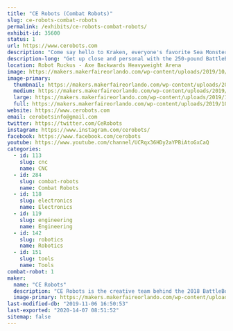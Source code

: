 ```yaml
---
title: "CE Robots (Combat Robots)"
slug: ce-robots-combat-robots
permalink: /exhibits/ce-robots-combat-robots/
exhibit-id: 35600
status: 1
url: https://www.cerobots.com
description: "Come say hello to Kraken, everyone's favorite Sea Monster from the hit tv show Battlebots. "
description-long: "Get up close and personal with the 250-pound BattleBot, Kraken. Improved this year with increased biting force, improved speed, and self-righting capability."
location: Robot Ruckus - Axe Backwards Heavyweight Arena
image: https://makers.makerfaireorlando.com/wp-content/uploads/2019/10/FB_IMG_1569874597964-1.jpg
image-primary:
  thumbnail: https://makers.makerfaireorlando.com/wp-content/uploads/2019/10/FB_IMG_1569874597964-1-150x150.jpg
  medium: https://makers.makerfaireorlando.com/wp-content/uploads/2019/10/FB_IMG_1569874597964-1-300x172.jpg
  large: https://makers.makerfaireorlando.com/wp-content/uploads/2019/10/FB_IMG_1569874597964-1.jpg
  full: https://makers.makerfaireorlando.com/wp-content/uploads/2019/10/FB_IMG_1569874597964-1.jpg
website: https://www.cerobots.com
email: cerobotsinfo@gmail.com
twitter: https://twitter.com/CeRobots
instagram: https://www.instagram.com/cerobots/
facebook: https://www.facebook.com/cerobots
youtube: https://www.youtube.com/channel/UCRqx36HDy2aYPBiAtoGxCaQ
categories:
  - id: 113
    slug: cnc
    name: CNC
  - id: 284
    slug: combat-robots
    name: Combat Robots
  - id: 118
    slug: electronics
    name: Electronics
  - id: 119
    slug: engineering
    name: Engineering
  - id: 142
    slug: robotics
    name: Robotics
  - id: 151
    slug: tools
    name: Tools
combat-robot: 1
maker:
  name: "CE Robots"
  description: "CE Robots is the creative team behind the 2018 BattleBot Kraken. We'll have the old girl on display, so you can see this amazing machine up close. CE Robots will also have some of our smaller machines competing in the combat robot tournament, so check them out for some bone-jarring destruction."
  image-primary: https://makers.makerfaireorlando.com/wp-content/uploads/2018/08/Kracken-Bot-S2018-1140x924-1024x830.jpg
last-modified-db: "2019-11-06 16:50:53"
last-exported: "2020-14-07 08:51:52"
sitemap: false
---
```

